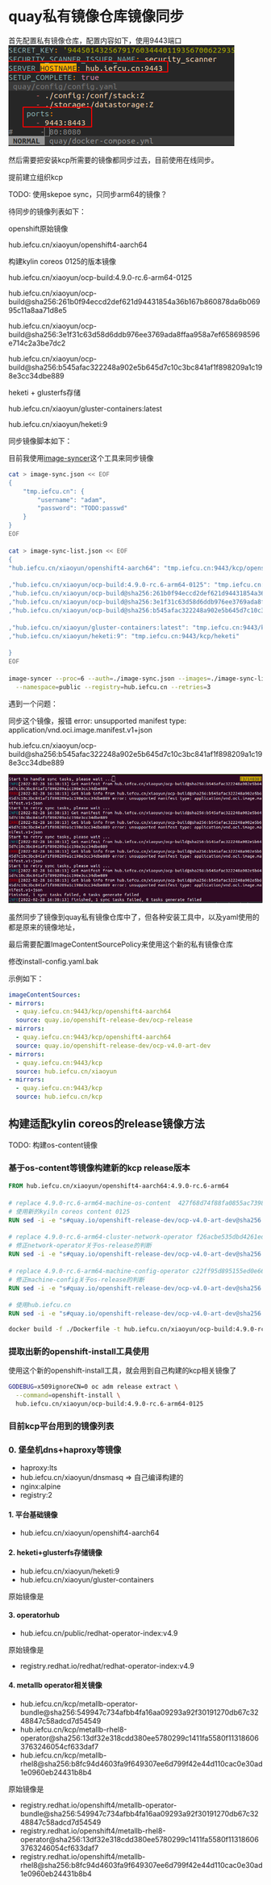 # quay私有镜像仓库镜像同步

首先配置私有镜像仓库，配置内容如下，使用9443端口
![Alt text](./asserts/1646030897658.png)

然后需要把安装kcp所需要的镜像都同步过去，目前使用在线同步。

提前建立组织kcp

TODO: 使用skepoe sync，只同步arm64的镜像？

待同步的镜像列表如下：

openshift原始镜像

hub.iefcu.cn/xiaoyun/openshift4-aarch64

构建kylin coreos 0125的版本镜像

hub.iefcu.cn/xiaoyun/ocp-build:4.9.0-rc.6-arm64-0125

hub.iefcu.cn/xiaoyun/ocp-build@sha256:261b0f94eccd2def621d94431854a36b167b860878da6b06995c11a8aa71d8e5

hub.iefcu.cn/xiaoyun/ocp-build@sha256:3e1f31c63d58d6ddb976ee3769ada8ffaa958a7ef658698596e714c2a3be7dc2

hub.iefcu.cn/xiaoyun/ocp-build@sha256:b545afac322248a902e5b645d7c10c3bc841af1f898209a1c198e3cc34dbe889

heketi + glusterfs存储

hub.iefcu.cn/xiaoyun/gluster-containers:latest

hub.iefcu.cn/xiaoyun/heketi:9


同步镜像脚本如下：

目前我使用[image-syncer](https://github.com/AliyunContainerService/image-syncer)这个工具来同步镜像

```bash
cat > image-sync.json << EOF
{
    "tmp.iefcu.cn": {
        "username": "adam",
        "password": "TODO:passwd"
    }
}
EOF

cat > image-sync-list.json << EOF
{
"hub.iefcu.cn/xiaoyun/openshift4-aarch64": "tmp.iefcu.cn:9443/kcp/openshift4-aarch64"

,"hub.iefcu.cn/xiaoyun/ocp-build:4.9.0-rc.6-arm64-0125": "tmp.iefcu.cn:9443/kcp/ocp-build"
,"hub.iefcu.cn/xiaoyun/ocp-build@sha256:261b0f94eccd2def621d94431854a36b167b860878da6b06995c11a8aa71d8e5": "tmp.iefcu.cn:9443/kcp/ocp-build"
,"hub.iefcu.cn/xiaoyun/ocp-build@sha256:3e1f31c63d58d6ddb976ee3769ada8ffaa958a7ef658698596e714c2a3be7dc2": "tmp.iefcu.cn:9443/kcp/ocp-build"
,"hub.iefcu.cn/xiaoyun/ocp-build@sha256:b545afac322248a902e5b645d7c10c3bc841af1f898209a1c198e3cc34dbe889": "tmp.iefcu.cn:9443/kcp/ocp-build"

,"hub.iefcu.cn/xiaoyun/gluster-containers:latest": "tmp.iefcu.cn:9443/kcp/gluster-containers"
,"hub.iefcu.cn/xiaoyun/heketi:9": "tmp.iefcu.cn:9443/kcp/heketi"

}
EOF

image-syncer --proc=6 --auth=./image-sync.json --images=./image-sync-list.json \
  --namespace=public --registry=hub.iefcu.cn --retries=3
```

遇到一个问题：

同步这个镜像，报错 error: unsupported manifest type: application/vnd.oci.image.manifest.v1+json

hub.iefcu.cn/xiaoyun/ocp-build@sha256:b545afac322248a902e5b645d7c10c3bc841af1f898209a1c198e3cc34dbe889 

![Alt text](./asserts/2022-02-28_16-42.png)

虽然同步了镜像到quay私有镜像仓库中了，但各种安装工具中，以及yaml使用的都是原来的镜像地址，

最后需要配置ImageContentSourcePolicy来使用这个新的私有镜像仓库

修改install-config.yaml.bak

示例如下：

```yaml
imageContentSources:
- mirrors:
  - quay.iefcu.cn:9443/kcp/openshift4-aarch64
  source: quay.io/openshift-release-dev/ocp-release
- mirrors:
  - quay.iefcu.cn:9443/kcp/openshift4-aarch64
  source: quay.io/openshift-release-dev/ocp-v4.0-art-dev
- mirrors:
  - quay.iefcu.cn:9443/kcp
  source: hub.iefcu.cn/xiaoyun
- mirrors:
  - quay.iefcu.cn:9443/kcp
  source: hub.iefcu.cn/kcp
```

## 构建适配kylin coreos的release镜像方法

TODO: 构建os-content镜像


### 基于os-content等镜像构建新的kcp release版本

```dockerfile
FROM hub.iefcu.cn/xiaoyun/openshift4-aarch64:4.9.0-rc.6-arm64

# replace 4.9.0-rc.6-arm64-machine-os-content  427f68d74f88fa0855ac7398ed61f64b407e8961fe25c31d16286efbabb50adb
# 使用新的kyiln coreos content 0125
RUN sed -i -e "s#quay.io/openshift-release-dev/ocp-v4.0-art-dev@sha256:427f68d74f88fa0855ac7398ed61f64b407e8961fe25c31d16286efbabb50adb#hub.iefcu.cn/xiaoyun/ocp-build@sha256:261b0f94eccd2def621d94431854a36b167b860878da6b06995c11a8aa71d8e5#g" /release-manifests/*

# replace 4.9.0-rc.6-arm64-cluster-network-operator f26acbe535dbd4261ed152bfeb66e4a0cac122caa6860f6a31e7a6774d61e8e5
# 修正network-operator关于os-release的判断
RUN sed -i -e "s#quay.io/openshift-release-dev/ocp-v4.0-art-dev@sha256:f26acbe535dbd4261ed152bfeb66e4a0cac122caa6860f6a31e7a6774d61e8e5#hub.iefcu.cn/xiaoyun/ocp-build@sha256:3e1f31c63d58d6ddb976ee3769ada8ffaa958a7ef658698596e714c2a3be7dc2#g" /release-manifests/*

# replace 4.9.0-rc.6-arm64-machine-config-operator c22ff95d895155ed0e66d703409e6e803dac516b60cec03f819b02f8f99c8c22
# 修正machine-config关于os-release的判断
RUN sed -i -e "s#quay.io/openshift-release-dev/ocp-v4.0-art-dev@sha256:c22ff95d895155ed0e66d703409e6e803dac516b60cec03f819b02f8f99c8c22#hub.iefcu.cn/xiaoyun/ocp-build@sha256:b545afac322248a902e5b645d7c10c3bc841af1f898209a1c198e3cc34dbe889#g" /release-manifests/*

# 使用hub.iefcu.cn
RUN sed -i -e "s#quay.io/openshift-release-dev/ocp-v4.0-art-dev@sha256:#hub.iefcu.cn/xiaoyun/openshift4-aarch64@sha256:#g" /release-manifests/*
```

```bash
docker build -f ./Dockerfile -t hub.iefcu.cn/xiaoyun/ocp-build:4.9.0-rc.6-arm64-0125 .
```

### 提取出新的openshift-install工具使用

使用这个新的openshift-install工具，就会用到自己构建的kcp相关镜像了

```bash
GODEBUG=x509ignoreCN=0 oc adm release extract \
  --command=openshift-install \
  hub.iefcu.cn/xiaoyun/ocp-build:4.9.0-rc.6-arm64-0125
```

### 目前kcp平台用到的镜像列表

### 0. 堡垒机dns+haproxy等镜像

* haproxy:lts
* hub.iefcu.cn/xiaoyun/dnsmasq => 自己编译构建的
* nginx:alpine
* registry:2

#### 1. 平台基础镜像

* hub.iefcu.cn/xiaoyun/openshift4-aarch64 

#### 2. heketi+glusterfs存储镜像

* hub.iefcu.cn/xiaoyun/heketi:9 
* hub.iefcu.cn/xiaoyun/gluster-containers

原始镜像是

#### 3. operatorhub

* hub.iefcu.cn/public/redhat-operator-index:v4.9

原始镜像是

* registry.redhat.io/redhat/redhat-operator-index:v4.9

#### 4. metallb operator相关镜像

* hub.iefcu.cn/kcp/metallb-operator-bundle@sha256:549947c734afbb4fa16aa09293a92f30191270db67c3248847c58adcd7d54549
* hub.iefcu.cn/kcp/metallb-rhel8-operator@sha256:13df32e318cdd380ee5780299c1411fa5580f113186063763246054cf633daf7
* hub.iefcu.cn/kcp/metallb-rhel8@sha256:b8fc94d4603fa9f649307ee6d799f42e44d110cac0e30ad1e0960eb24431b8b4

原始镜像是

* registry.redhat.io/openshift4/metallb-operator-bundle@sha256:549947c734afbb4fa16aa09293a92f30191270db67c3248847c58adcd7d54549
* registry.redhat.io/openshift4/metallb-rhel8-operator@sha256:13df32e318cdd380ee5780299c1411fa5580f113186063763246054cf633daf7
* registry.redhat.io/openshift4/metallb-rhel8@sha256:b8fc94d4603fa9f649307ee6d799f42e44d110cac0e30ad1e0960eb24431b8b4

